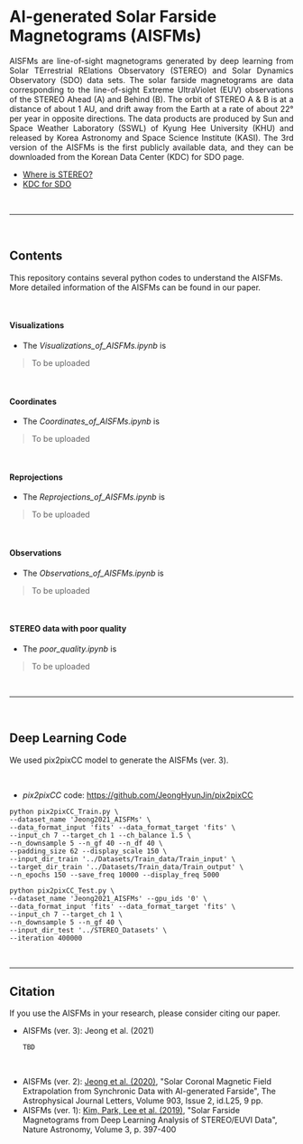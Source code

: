 # AI-generated Solar Farside Magnetograms (AISFMs)

<p align="justify">
     AISFMs are line-of-sight magnetograms generated by deep learning from Solar TErrestrial RElations Observatory (STEREO) and Solar Dynamics Observatory (SDO) data sets.
     The solar farside magnetograms are data corresponding to the line-of-sight Extreme UltraViolet (EUV) observations of the STEREO Ahead (A) and Behind (B).
     The orbit of STEREO A & B is at a distance of about 1 AU, and drift away from the Earth at a rate of about 22° per year in opposite directions.
     The data products are produced by Sun and Space Weather Laboratory (SSWL) of Kyung Hee University (KHU) and released by Korea Astronomy and Space Science Institute (KASI).
     The 3rd version of the AISFMs is the first publicly available data, and they can be downloaded from the Korean Data Center (KDC) for SDO
page.
</p>

* [Where is STEREO?](https://stereo-ssc.nascom.nasa.gov/cgi-bin/make_where_gif) 
* [KDC for SDO](http://sdo.kasi.re.kr/)

<br/>

------------

<br/>


## Contents

This repository contains several python codes to understand the AISFMs. More detailed information of the AISFMs can be found in our paper.

<br/>

#### Visualizations

* The *Visualizations_of_AISFMs.ipynb* is
> To be uploaded

<br/>

#### Coordinates

* The *Coordinates_of_AISFMs.ipynb* is 
> To be uploaded

<br/>

#### Reprojections

* The *Reprojections_of_AISFMs.ipynb* is 
> To be uploaded

<br/>

#### Observations

* The *Observations_of_AISFMs.ipynb* is 
> To be uploaded

<br/>

#### STEREO data with poor quality

* The *poor_quality.ipynb* is 
> To be uploaded

<br/>

------------

<br/>


## Deep Learning Code

We used pix2pixCC model to generate the AISFMs (ver. 3).

<br/>

- *pix2pixCC* code: https://github.com/JeongHyunJin/pix2pixCC

>

    python pix2pixCC_Train.py \
    --dataset_name 'Jeong2021_AISFMs' \
    --data_format_input 'fits' --data_format_target 'fits' \
    --input_ch 7 --target_ch 1 --ch_balance 1.5 \
    --n_downsample 5 --n_gf 40 --n_df 40 \
    --padding_size 62 --display_scale 150 \
    --input_dir_train '../Datasets/Train_data/Train_input' \
    --target_dir_train '../Datasets/Train_data/Train_output' \
    --n_epochs 150 --save_freq 10000 --display_freq 5000
>

    python pix2pixCC_Test.py \
    --dataset_name 'Jeong2021_AISFMs' --gpu_ids '0' \
    --data_format_input 'fits' --data_format_target 'fits' \
    --input_ch 7 --target_ch 1 \
    --n_downsample 5 --n_gf 40 \
    --input_dir_test '../STEREO_Datasets' \
    --iteration 400000

<br/>

------------

## Citation

If you use the AISFMs in your research, please consider citing our paper.

* AISFMs (ver. 3): Jeong et al. (2021)

      TBD

<br/>

* AISFMs (ver. 2): [Jeong et al. (2020)](https://iopscience.iop.org/article/10.3847/2041-8213/abc255), "Solar Coronal Magnetic Field Extrapolation from Synchronic Data with AI-generated Farside", The Astrophysical Journal Letters, Volume 903, Issue 2, id.L25, 9 pp.
* AISFMs (ver. 1): [Kim, Park, Lee et al. (2019)](https://www.nature.com/articles/s41550-019-0711-5), "Solar Farside Magnetograms from Deep Learning Analysis of STEREO/EUVI Data", Nature Astronomy, Volume 3, p. 397-400
